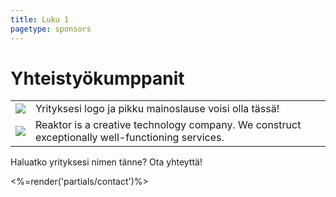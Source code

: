```yaml
---
title: Luku 1
pagetype: sponsors
---
```


# Yhteistyökumppanit

<table class="sponsors">
  <tbody>
    <tr>
       <td class="logo"><img src="/images/logo_placeholder.png"></td>
       <td class="text">Yrityksesi logo ja pikku mainoslause voisi olla tässä!</td>
    </tr>
    <tr>
       <td class="logo"><img src="/images/reaktor150.gif"></td>
       <td class="text">Reaktor is a creative technology company. We construct exceptionally well-functioning services.</td>
    </tr>
  </tbody>
</table>

Haluatko yrityksesi nimen tänne? Ota yhteyttä!

<%=render('partials/contact')%>
